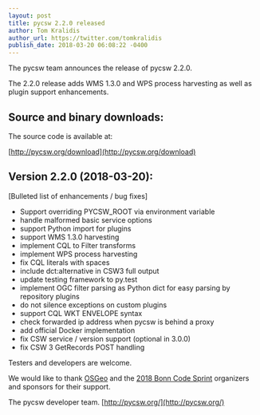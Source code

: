 ```yaml
---
layout: post
title: pycsw 2.2.0 released
author: Tom Kralidis
author_url: https://twitter.com/tomkralidis
publish_date: 2018-03-20 06:08:22 -0400
---
```


The pycsw team announces the release of pycsw 2.2.0. 

The 2.2.0 release adds WMS 1.3.0 and WPS process harvesting as well as plugin support enhancements.

Source and binary downloads:
----------------------------

The source code is available at: 

[http://pycsw.org/download](http://pycsw.org/download)

Version 2.2.0 (2018-03-20):
---------------------------

[Bulleted list of enhancements / bug fixes]

- Support overriding PYCSW_ROOT via environment variable
- handle malformed basic service options
- support Python import for plugins
- support WMS 1.3.0 harvesting
- implement CQL to Filter transforms
- implement WPS process harvesting
- fix CQL literals with spaces
- include dct:alternative in CSW3 full output
- update testing framework to py.test
- implement OGC filter parsing as Python dict for easy parsing by repository plugins
- do not silence exceptions on custom plugins
- support CQL WKT ENVELOPE syntax
- check forwarded ip address when pycsw is behind a proxy
- add official Docker implementation
- fix CSW service / version support (optional in 3.0.0)
- fix CSW 3 GetRecords POST handling

Testers and developers are welcome.

We would like to thank [OSGeo](https://osgeo.org) and the [2018 Bonn Code Sprint](https://wiki.osgeo.org/wiki/OSGeo_Code_Sprint_2018) organizers and sponsors for their
support.
 
The pycsw developer team.
[http://pycsw.org/](http://pycsw.org/)


